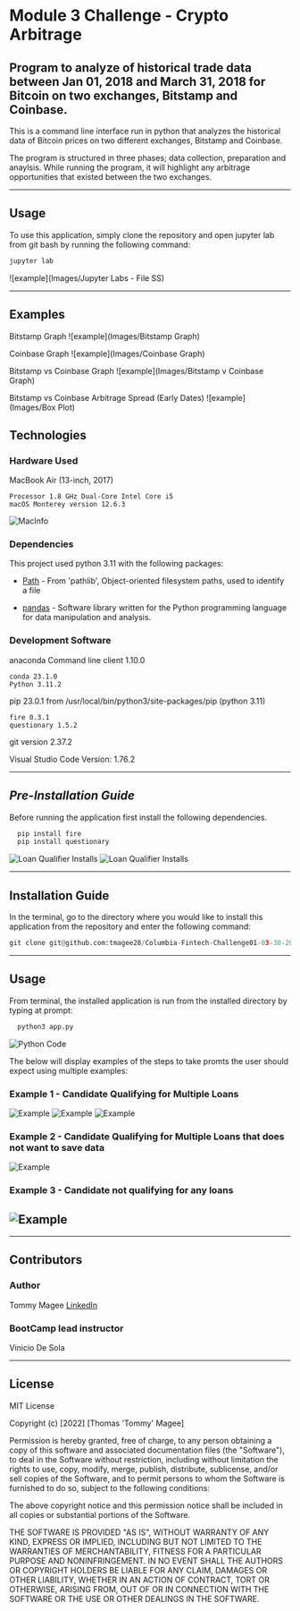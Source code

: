 # Module 3 Challenge - Crypto Arbitrage

## Program to analyze of historical trade data between Jan 01, 2018 and March 31, 2018 for Bitcoin on two exchanges, Bitstamp and Coinbase.

This is a command line interface run in python that analyzes the historical data of Bitcoin prices on two different exchanges, Bitstamp and Coinbase.

The program is structured in three phases; data collection, preparation and anaylsis. While running the program, it will highlight any arbitrage opportunities that existed between the two exchanges.

---
## Usage

To use this application, simply clone the repository and open jupyter lab from git bash by running the following command:

```python
jupyter lab
```

![example](Images/Jupyter Labs - File SS)


---
## Examples

Bitstamp Graph
![example](Images/Bitstamp Graph)

Coinbase Graph
![example](Images/Coinbase Graph)

Bitstamp vs Coinbase Graph
![example](Images/Bitstamp v Coinbase Graph)

Bitstamp vs Coinbase Arbitrage Spread (Early Dates)
![example](Images/Box Plot)


## Technologies ##

### **Hardware Used**

MacBook Air (13-inch, 2017)

    Processor 1.8 GHz Dual-Core Intel Core i5
    macOS Monterey version 12.6.3

![MacInfo](Images/mac_information.png)

### **Dependencies**

This project used python 3.11 with the following packages:

* [Path](https://docs.python.org/3/library/pathlib.html?highlight=path#module-pathlib) - From 'pathlib', Object-oriented filesystem paths, used to identify a file

* [pandas](https://pandas.pydata.org/docs/) - Software library written for the Python programming language for data manipulation and analysis.


### **Development Software**


anaconda Command line client 1.10.0

    conda 23.1.0
    Python 3.11.2

pip 23.0.1 from /usr/local/bin/python3/site-packages/pip (python 3.11)

    fire 0.3.1
    questionary 1.5.2

git version 2.37.2

Visual Studio Code Version: 1.76.2

---
## *Pre-Installation Guide*

Before running the application first install the following dependencies.

```python
  pip install fire
  pip install questionary
```
![Loan Qualifier Installs](Images/Fire_install.png)
![Loan Qualifier Installs](Images/Questionary_install.png)


---

## **Installation Guide**

In the terminal, go to the directory where you would like to install this application from the repository and enter the following command:

```python
git clone git@github.com:tmagee28/Columbia-Fintech-Challenge01-03-30-2023.git
```

---

## **Usage**

From terminal, the installed application is run from the installed directory by typing at prompt:

```python
  python3 app.py
```
![Python Code](Images/app_in_action.png)

The below will display examples of the steps to take promts the user should expect using multiple examples:

###    Example 1 - Candidate Qualifying for Multiple Loans

![Example](Images/Example_1_LC.png)
![Example](Images/Example_1_SaveCSV.png)
![Example](Images/Example_1_FileName.png)

###    Example 2 - Candidate Qualifying for Multiple Loans that does not want to save data

![Example](Images/Example_2_DNS_data.png)

###    Example 3 - Candidate not qualifying for any loans

![Example](Images/Example_3_DNQ.png)
---



---

## **Contributors**

### **Author**

Tommy Magee
[LinkedIn](https://www.linkedin.com/in/thomas-magee-2009a72a/)



### **BootCamp lead instructor**

Vinicio De Sola


---

## License

MIT License

Copyright (c) [2022] [Thomas 'Tommy' Magee]

Permission is hereby granted, free of charge, to any person obtaining a copy
of this software and associated documentation files (the "Software"), to deal
in the Software without restriction, including without limitation the rights
to use, copy, modify, merge, publish, distribute, sublicense, and/or sell
copies of the Software, and to permit persons to whom the Software is
furnished to do so, subject to the following conditions:

The above copyright notice and this permission notice shall be included in all
copies or substantial portions of the Software.

THE SOFTWARE IS PROVIDED "AS IS", WITHOUT WARRANTY OF ANY KIND, EXPRESS OR
IMPLIED, INCLUDING BUT NOT LIMITED TO THE WARRANTIES OF MERCHANTABILITY,
FITNESS FOR A PARTICULAR PURPOSE AND NONINFRINGEMENT. IN NO EVENT SHALL THE
AUTHORS OR COPYRIGHT HOLDERS BE LIABLE FOR ANY CLAIM, DAMAGES OR OTHER
LIABILITY, WHETHER IN AN ACTION OF CONTRACT, TORT OR OTHERWISE, ARISING FROM,
OUT OF OR IN CONNECTION WITH THE SOFTWARE OR THE USE OR OTHER DEALINGS IN THE
SOFTWARE.

